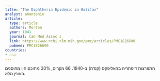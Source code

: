 ```yaml
---
title: "The Diphtheria Epidemic in Halifax"
analyst: amantonio
article:
  type: article
  authors: Morton
  year: 1941
  journal: Can Med Assoc J
  link: https://www.ncbi.nlm.nih.gov/pmc/articles/PMC1826600
  pubmed: PMC1826600
countries:
- קנדה
---
```


התפרצות דיפתריה בהאליפקס (קנדה) ב-1940. 66 מקרים, 30% מתוכם היו מחוסנים באופן מלא.
